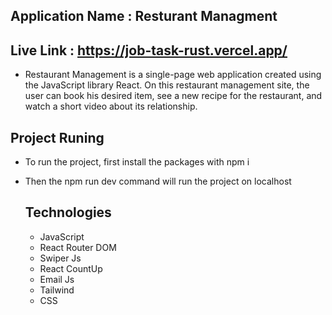 ## Application Name : Resturant Managment

## Live Link : https://job-task-rust.vercel.app/

- Restaurant Management is a single-page web application created using the JavaScript library React. On this restaurant management site, the user can book his desired item, see a new recipe for the restaurant, and watch a short video about its relationship.

## Project Runing
- To run the project, first install the packages with npm i
- Then the npm run dev command will run the project on localhost

  ## Technologies
  - JavaScript
  - React Router DOM
  - Swiper Js
  - React CountUp
  - Email Js
  - Tailwind
  - CSS

